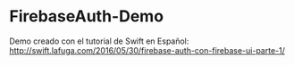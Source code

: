 # FirebaseAuth-Demo

Demo creado con el tutorial de Swift en Español: http://swift.lafuga.com/2016/05/30/firebase-auth-con-firebase-ui-parte-1/
